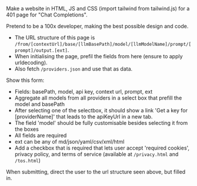 Make a website in HTML, JS and CSS (import tailwind from tailwind.js) for a 401 page for "Chat Completions".

Pretend to be a 100x developer, making the best possible design and code.

- The URL structure of this page is `/from/[contextUrl]/base/[llmBasePath]/model/[llmModelName]/prompt/[prompt]/output.[ext]`.
- When initialising the page, prefil the fields from here (ensure to apply urldecoding).
- Also fetch `/providers.json` and use that as data.

Show this form:

- Fields: basePath, model, api key, context url, prompt, ext
- Aggregate all models from all providers in a select box that prefill the model and basePath
- After selecting one of the selectbox, it should show a link 'Get a key for [providerName]' that leads to the apiKeyUrl in a new tab.
- The field 'model' should be fully customisable besides selecting it from the boxes
- All fields are required
- ext can be any of md/json/yaml/csv/xml/html
- Add a checkbox that is required that lets user accept 'required cookies', privacy policy, and terms of service (available at `/privacy.html` and `/tos.html`)

When submitting, direct the user to the url structure seen above, but filled in.
